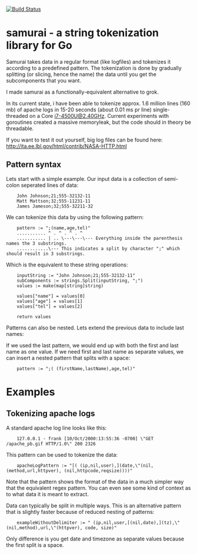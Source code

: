 [![Build Status](https://travis-ci.org/sqdk/samurai.svg)](https://travis-ci.org/sqdk/samurai)

samurai - a string tokenization library for Go
=======
Samurai takes data in a regular format (like logfiles) and tokenizes it according to a predefined pattern. The tokenization is done by gradually splitting (or slicing, hence the name) the data until you get the subcomponents that you want. 

I made samurai as a functionally-equivalent alternative to grok.

In its current state, i have been able to tokenize approx. 1.6 million lines (160 mb) of apache logs in 15-20 seconds (about 0.01 ms pr line) single-threaded on a Core i7-4500U@2.40GHz. Current experiments with goroutines created a massive memoryleak, but the code should in theory be threadable. 

If you want to test it out yourself, big log files can be found here: http://ita.ee.lbl.gov/html/contrib/NASA-HTTP.html

## Pattern syntax
Lets start with a simple example. Our input data is a collection of semi-colon seperated lines of data:

```
	John Johnson;21;555-32132-11
	Matt Mattson;32;555-11231-11
	James Jameson;32;555-32211-32
```

We can tokenize this data by using the following pattern:
```
	pattern := ";(name,age,tel)"
	........... ^ . ^ . ^ . ^
	........... | .. \---\---\--- Everything inside the parenthesis names the 3 substrings.
	............\--- This indicates a split by character ";" which should result in 3 substrings.
```

Which is the equivalent to these string operations:
```
	inputString := "John Johnson;21;555-32132-11"
	subComponents := strings.Split(inputString, ";")
	values := make(map[string]string)

	values["name"] = values[0]
	values["age"] = values[1]
	values["tel"] = values[2]

	return values
```

Patterns can also be nested. Lets extend the previous data to include last names:

If we used the last pattern, we would end up with both the first and last name as one value. If we need first and last name  as separate values, we can insert a nested pattern that splits with a space:
```
	pattern := ";( (firstName,lastName),age,tel)"
```

# Examples
## Tokenizing apache logs
A standard apache log line looks like this:
```
	127.0.0.1 - frank [10/Oct/2000:13:55:36 -0700] \"GET /apache_pb.gif HTTP/1.0\" 200 2326
```

This pattern can be used to tokenize the data:
```
	apacheLogPattern := "[( (ip,nil,user),](date,\"(nil, (method,url,httpver), (nil,httpcode,reqsize))))"
```
Note that the pattern shows the format of the data in a much simpler way that the equivalent regex pattern. You can even see some kind of context as to what data it is meant to extract.

Data can typically be split in multiple ways. This is an alternative pattern that is slightly faster because of reduced nesting of patterns:
```
	exampleWithoutDelimiter := " (ip,nil,user,[(nil,date),](tz),\"(nil,method),url,\"(httpver), code, size)"
```
Only difference is you get date and timezone as separate values because the first split is a space.
